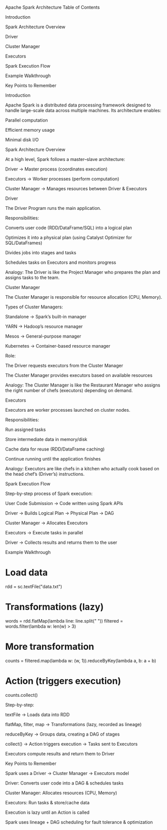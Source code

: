 Apache Spark Architecture
Table of Contents

Introduction

Spark Architecture Overview

Driver

Cluster Manager

Executors

Spark Execution Flow

Example Walkthrough

Key Points to Remember

Introduction

Apache Spark is a distributed data processing framework designed to handle large-scale data across multiple machines.
Its architecture enables:

Parallel computation

Efficient memory usage

Minimal disk I/O

Spark Architecture Overview

At a high level, Spark follows a master–slave architecture:

Driver → Master process (coordinates execution)

Executors → Worker processes (perform computation)

Cluster Manager → Manages resources between Driver & Executors

Driver

The Driver Program runs the main application.

Responsibilities:

Converts user code (RDD/DataFrame/SQL) into a logical plan

Optimizes it into a physical plan (using Catalyst Optimizer for SQL/DataFrames)

Divides jobs into stages and tasks

Schedules tasks on Executors and monitors progress

Analogy: The Driver is like the Project Manager who prepares the plan and assigns tasks to the team.

Cluster Manager

The Cluster Manager is responsible for resource allocation (CPU, Memory).

Types of Cluster Managers:

Standalone → Spark’s built-in manager

YARN → Hadoop’s resource manager

Mesos → General-purpose manager

Kubernetes → Container-based resource manager

Role:

The Driver requests executors from the Cluster Manager

The Cluster Manager provides executors based on available resources

Analogy: The Cluster Manager is like the Restaurant Manager who assigns the right number of chefs (executors) depending on demand.

Executors

Executors are worker processes launched on cluster nodes.

Responsibilities:

Run assigned tasks

Store intermediate data in memory/disk

Cache data for reuse (RDD/DataFrame caching)

Continue running until the application finishes

Analogy: Executors are like chefs in a kitchen who actually cook based on the head chef’s (Driver’s) instructions.

Spark Execution Flow

Step-by-step process of Spark execution:

User Code Submission → Code written using Spark APIs

Driver → Builds Logical Plan → Physical Plan → DAG

Cluster Manager → Allocates Executors

Executors → Execute tasks in parallel

Driver → Collects results and returns them to the user

Example Walkthrough
# Load data
rdd = sc.textFile("data.txt")

# Transformations (lazy)
words = rdd.flatMap(lambda line: line.split(" "))
filtered = words.filter(lambda w: len(w) > 3)

# More transformation
counts = filtered.map(lambda w: (w, 1)).reduceByKey(lambda a, b: a + b)

# Action (triggers execution)
counts.collect()


Step-by-step:

textFile → Loads data into RDD

flatMap, filter, map → Transformations (lazy, recorded as lineage)

reduceByKey → Groups data, creating a DAG of stages

collect() → Action triggers execution → Tasks sent to Executors

Executors compute results and return them to Driver

Key Points to Remember

Spark uses a Driver → Cluster Manager → Executors model

Driver: Converts user code into a DAG & schedules tasks

Cluster Manager: Allocates resources (CPU, Memory)

Executors: Run tasks & store/cache data

Execution is lazy until an Action is called

Spark uses lineage + DAG scheduling for fault tolerance & optimization
